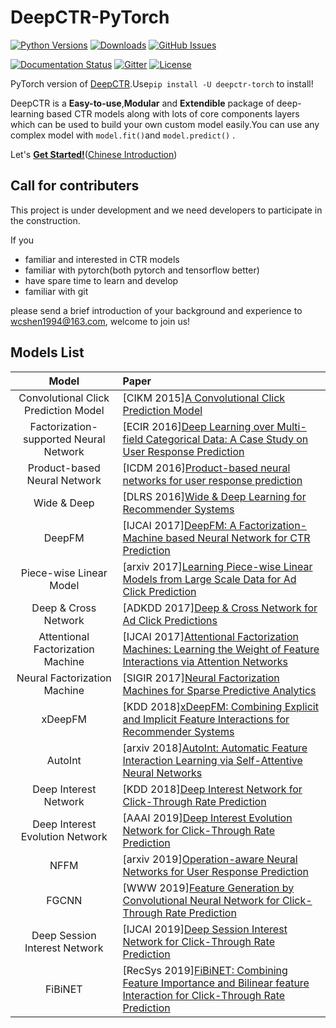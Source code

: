# DeepCTR-PyTorch

[![Python Versions](https://img.shields.io/pypi/pyversions/deepctr-torch.svg)](https://pypi.org/project/deepctr)
[![Downloads](https://pepy.tech/badge/deepctr)](https://pepy.tech/project/deepctr)
[![GitHub Issues](https://img.shields.io/github/issues/shenweichen/deepctr-pytorch.svg
)](https://github.com/shenweichen/deepctr-pytorch/issues)


[![Documentation Status](https://readthedocs.org/projects/deepctr-doc/badge/?version=latest)](https://deepctr-doc.readthedocs.io/)
[![Gitter](https://badges.gitter.im/DeepCTR/community.svg)](https://gitter.im/DeepCTR/community?utm_source=badge&utm_medium=badge&utm_campaign=pr-badge)
[![License](https://img.shields.io/github/license/shenweichen/deepctr-pytorch.svg)](https://github.com/shenweichen/deepctr-pytorch/blob/master/LICENSE)

PyTorch version of [DeepCTR](https://github.com/shenweichen/DeepCTR).Use`pip install -U deepctr-torch` to install!

DeepCTR is a **Easy-to-use**,**Modular** and **Extendible** package of deep-learning based CTR models along with lots of core components layers which can be used to build your own custom model easily.You can use any complex model with `model.fit()`and `model.predict()` .

Let's [**Get Started!**](https://deepctr-doc.readthedocs.io/en/latest/Quick-Start.html)([Chinese Introduction](https://zhuanlan.zhihu.com/p/53231955))

## **Call for contributers**

This project is under development and we need developers to participate in the construction.

If you 
- familiar and interested in CTR models
- familiar with pytorch(both pytorch and tensorflow better)
- have spare time to learn and develop
- familiar with git

please send a brief introduction of your background and experience to wcshen1994@163.com, welcome to join us!

## Models List

|                 Model                  | Paper                                                                                                                                                           |
| :------------------------------------: | :-------------------------------------------------------------------------------------------------------------------------------------------------------------- |
| Convolutional Click Prediction Model   | [CIKM 2015][A Convolutional Click Prediction Model](http://ir.ia.ac.cn/bitstream/173211/12337/1/A%20Convolutional%20Click%20Prediction%20Model.pdf)               |
| Factorization-supported Neural Network | [ECIR 2016][Deep Learning over Multi-field Categorical Data: A Case Study on User Response Prediction](https://arxiv.org/pdf/1601.02376.pdf)                    |
|      Product-based Neural Network      | [ICDM 2016][Product-based neural networks for user response prediction](https://arxiv.org/pdf/1611.00144.pdf)                                                   |
|              Wide & Deep               | [DLRS 2016][Wide & Deep Learning for Recommender Systems](https://arxiv.org/pdf/1606.07792.pdf)                                                                 |
|                 DeepFM                 | [IJCAI 2017][DeepFM: A Factorization-Machine based Neural Network for CTR Prediction](http://www.ijcai.org/proceedings/2017/0239.pdf)                           |
|        Piece-wise Linear Model         | [arxiv 2017][Learning Piece-wise Linear Models from Large Scale Data for Ad Click Prediction](https://arxiv.org/abs/1704.05194)                                 |
|          Deep & Cross Network          | [ADKDD 2017][Deep & Cross Network for Ad Click Predictions](https://arxiv.org/abs/1708.05123)                                                                   |
|   Attentional Factorization Machine    | [IJCAI 2017][Attentional Factorization Machines: Learning the Weight of Feature Interactions via Attention Networks](http://www.ijcai.org/proceedings/2017/435) |
|      Neural Factorization Machine      | [SIGIR 2017][Neural Factorization Machines for Sparse Predictive Analytics](https://arxiv.org/pdf/1708.05027.pdf)                                               |
|                xDeepFM                 | [KDD 2018][xDeepFM: Combining Explicit and Implicit Feature Interactions for Recommender Systems](https://arxiv.org/pdf/1803.05170.pdf)                         |
|                AutoInt                 | [arxiv 2018][AutoInt: Automatic Feature Interaction Learning via Self-Attentive Neural Networks](https://arxiv.org/abs/1810.11921)                              |
|         Deep Interest Network          | [KDD 2018][Deep Interest Network for Click-Through Rate Prediction](https://arxiv.org/pdf/1706.06978.pdf)                                                       |
|    Deep Interest Evolution Network     | [AAAI 2019][Deep Interest Evolution Network for Click-Through Rate Prediction](https://arxiv.org/pdf/1809.03672.pdf)                                            |
|                  NFFM       | [arxiv 2019][Operation-aware Neural Networks for User Response Prediction](https://arxiv.org/pdf/1904.12579.pdf)                                                           |
|                  FGCNN                  | [WWW 2019][Feature Generation by Convolutional Neural Network for Click-Through Rate Prediction ](https://arxiv.org/pdf/1904.04447)                            |
|                  Deep Session Interest Network                | [IJCAI 2019][Deep Session Interest Network for Click-Through Rate Prediction ](https://arxiv.org/abs/1905.06482)                         |
|                  FiBiNET               | [RecSys 2019][FiBiNET: Combining Feature Importance and Bilinear feature Interaction for Click-Through Rate Prediction](https://arxiv.org/pdf/1905.09433.pdf)   |